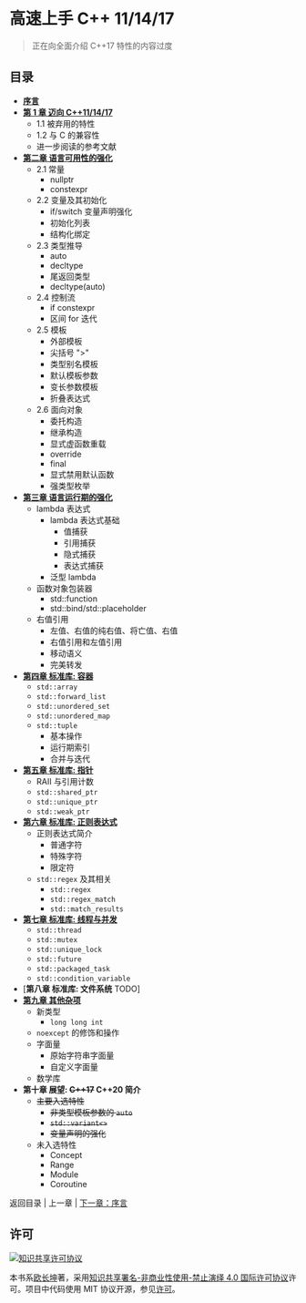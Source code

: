 # 高速上手 C++ 11/14/17

> 正在向全面介绍 C++17 特性的内容过度

## 目录

- [**序言**](./0-preface.md)
- [**第 1 章 迈向 C++11/14/17**](./1-intro.md)
    + 1.1 被弃用的特性
    + 1.2 与 C 的兼容性
    + 进一步阅读的参考文献
- [**第二章 语言可用性的强化**](./2-usability.md)
    + 2.1 常量
      - nullptr
      - constexpr
    + 2.2 变量及其初始化
      - if/switch 变量声明强化
      - 初始化列表
      - 结构化绑定
    + 2.3 类型推导
      - auto
      - decltype
      - 尾返回类型
      - decltype(auto)
    + 2.4 控制流
      - if constexpr
      - 区间 for 迭代
    + 2.5 模板
      - 外部模板
      - 尖括号 ">"
      - 类型别名模板
      - 默认模板参数
      - 变长参数模板
      - 折叠表达式
    + 2.6 面向对象
      - 委托构造
      - 继承构造
      - 显式虚函数重载
      - override
      - final
      - 显式禁用默认函数
      - 强类型枚举
- [**第三章 语言运行期的强化**](./3-runtime.md)
    + lambda 表达式
        + lambda 表达式基础
            + 值捕获
            + 引用捕获
            + 隐式捕获
            + 表达式捕获
        + 泛型 lambda
    + 函数对象包装器
        + std::function
        + std::bind/std::placeholder
    + 右值引用
        + 左值、右值的纯右值、将亡值、右值
        + 右值引用和左值引用
        + 移动语义
        + 完美转发
- [**第四章 标准库: 容器**](./4-containers.md)
    + `std::array`
    + `std::forward_list`
    + `std::unordered_set`
    + `std::unordered_map`
    + `std::tuple`
        + 基本操作
        + 运行期索引
        + 合并与迭代
- [**第五章 标准库: 指针**](./5-pointers.md)
    + RAII 与引用计数
    + `std::shared_ptr`
    + `std::unique_ptr`
    + `std::weak_ptr`
- [**第六章 标准库: 正则表达式**](./6-regex.md)
    + 正则表达式简介
        + 普通字符
        + 特殊字符
        + 限定符
    + `std::regex` 及其相关
        + `std::regex`
        + `std::regex_match`
        + `std::match_results`
- [**第七章 标准库: 线程与并发**](./7-thread.md)
    + `std::thread`
    + `std::mutex`
    + `std::unique_lock`
    + `std::future`
    + `std::packaged_task`
    + `std::condition_variable`
- [**第八章 标准库: 文件系统** TODO]
- [**第九章 其他杂项**](./8-others.md)
    + 新类型
        + `long long int`
    + `noexcept` 的修饰和操作
    + 字面量
        + 原始字符串字面量
        + 自定义字面量
    + 数学库
- **第十章 展望: ~~C++17~~ C++20 简介**
    + ~~主要入选特性~~
        + ~~非类型模板参数的 `auto`~~
        + ~~`std::variant<>`~~
        + ~~变量声明的强化~~
    + 未入选特性
        + Concept
        + Range
        + Module
        + Coroutine


返回目录 | 上一章 | [下一章：序言](./0-preface.md)

## 许可

<a rel="license" href="http://creativecommons.org/licenses/by-nc-nd/4.0/"><img alt="知识共享许可协议" style="border-width:0" src="https://i.creativecommons.org/l/by-nc-nd/4.0/80x15.png" /></a>

本书系[欧长坤](https://github.com/changkun)著，采用[知识共享署名-非商业性使用-禁止演绎 4.0 国际许可协议](http://creativecommons.org/licenses/by-nc-nd/4.0/)许可。项目中代码使用 MIT 协议开源，参见[许可](../LICENSE)。